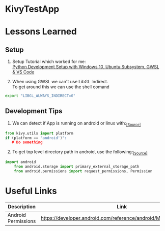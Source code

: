 # KivyTestApp

# Lessons Learned

## Setup

1. Setup Tutorial which worked for me:  
[Python Development Setup with Windows 10, Ubuntu Subsystem, GWSL & VS Code](https://www.youtube.com/watch?v=iJUM306kqHA)

2. When using GWSL we can't use LibGL Indirect.  
 To get around this we can use the shell comand 
```sh
export "LIBGL_ALWAYS_INDIRECT=0"
```

## Development Tips


1. We can detect if App is running on android or linux with:<sub>[[Source]](https://stackoverflow.com/questions/48019043/python-detect-android)<sub>
```python
from kivy.utils import platform
if (platform == 'android')":
   # Do something
```
2. To get top level directory path in android, use the following:<sub>[[Source]](https://stackoverflow.com/questions/64849485/why-is-filemanager-not-working-on-android-kivymd)
```python
import android
    from android.storage import primary_external_storage_path
    from android.permissions import request_permissions, Permission
```

# Useful Links
| Description | Link |
| --- | --- |
| Android Permissions | https://developer.android.com/reference/android/Manifest.permission| 

